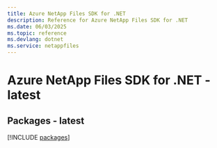 ```yaml
---
title: Azure NetApp Files SDK for .NET
description: Reference for Azure NetApp Files SDK for .NET
ms.date: 06/03/2025
ms.topic: reference
ms.devlang: dotnet
ms.service: netappfiles
---
```

# Azure NetApp Files SDK for .NET - latest
## Packages - latest
[!INCLUDE [packages](netapp-files-index.md)]